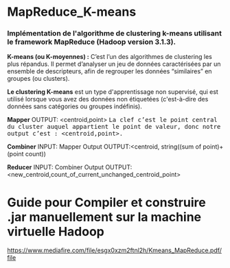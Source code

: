 # MapReduce_K-means
### Implémentation de l'algorithme de clustering k-means utilisant le framework MapReduce (Hadoop version 3.1.3).

**K-means (ou K-moyennes) :** C’est l’un des algorithmes de clustering les plus répandus. Il permet d’analyser un jeu de données caractérisées par un ensemble de descripteurs, afin de regrouper les données “similaires” en groupes (ou clusters).

**Le clustering K-means** est un type d'apprentissage non supervisé, qui est utilisé lorsque vous avez des données non étiquetées (c'est-à-dire des données sans catégories ou groupes indéfinis).

**Mapper** OUTPUT: <centroid,point>
<samp text-align="justify"> La clef c’est le point central du cluster auquel appartient le point de valeur, donc notre output
c’est : <centroid,point>. </samp>

**Combiner** INPUT: Mapper Output
OUTPUT:<centroid, string((sum of point)+(point count))

**Reducer** INPUT: Combiner Output
OUTPUT: <new_centroid,count_of_current_unchanged_centroid_point>

Guide pour Compiler et construire .jar manuellement sur la machine virtuelle Hadoop
======

https://www.mediafire.com/file/esgx0xzm2ftnl2h/Kmeans_MapReduce.pdf/file
